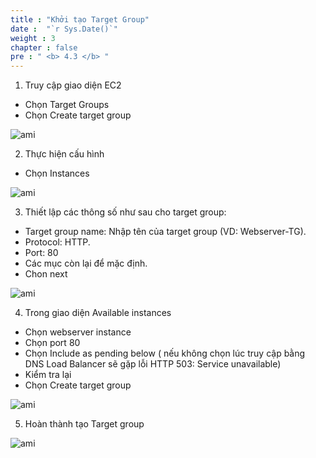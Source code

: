 ```yaml
---
title : "Khởi tạo Target Group"
date :  "`r Sys.Date()`" 
weight : 3
chapter : false
pre : " <b> 4.3 </b> "
---
```



1. Truy cập giao diện EC2
-	Chọn Target Groups
-	Chọn Create target group

![ami](/images/createautoscaling/target-group-setup-01.png?featherlight=false&width=90pc)

2. Thực hiện cấu hình
-	Chọn Instances

![ami](/images/createautoscaling/target-group-setup-02.png?featherlight=false&width=90pc)

3. Thiết lập các thông số như sau cho target group:
-	Target group name: Nhập tên của target group (VD: Webserver-TG).
-	Protocol: HTTP.
-	Port: 80
-	Các mục còn lại để mặc định.
-	Chon next

![ami](/images/createautoscaling/target-group-setup-03.png?featherlight=false&width=90pc)

4. Trong giao diện Available instances
-	Chọn webserver instance
-	Chọn port 80
-	Chọn Include as pending below ( nếu không chọn lúc truy cập bằng DNS Load Balancer sẽ gặp lỗi HTTP 503: Service unavailable)
-	Kiểm tra lại
-	Chọn Create target group

![ami](/images/createautoscaling/target-group-setup-04.png?featherlight=false&width=90pc)

5. Hoàn thành tạo Target group

![ami](/images/createautoscaling/target-group-setup-05.png?featherlight=false&width=90pc)
